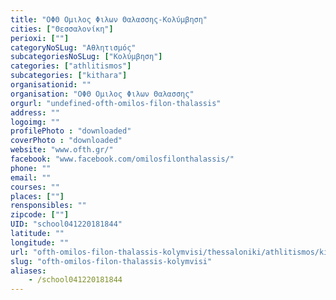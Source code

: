 ```yaml
---
title: "ΟΦΘ Ομιλος Φιλων Θαλασσης-Κολύμβηση"
cities: ["Θεσσαλονίκη"]
perioxi: [""]
categoryNoSLug: "Αθλητισμός"
subcategoriesNoSLug: ["Κολύμβηση"]
categories: ["athlitismos"]
subcategories: ["kithara"]
organisationid: ""
organisation: "ΟΦΘ Ομιλος Φιλων Θαλασσης"
orgurl: "undefined-ofth-omilos-filon-thalassis"
address: ""
logoimg: ""
profilePhoto : "downloaded"
coverPhoto : "downloaded"
website: "www.ofth.gr/"
facebook: "www.facebook.com/omilosfilonthalassis/"
phone: ""
email: ""
courses: ""
places: [""]
rensponsibles: ""
zipcode: [""]
UID: "school041220181844"
latitude: ""
longitude: ""
url: "ofth-omilos-filon-thalassis-kolymvisi/thessaloniki/athlitismos/kithara"
slug: "ofth-omilos-filon-thalassis-kolymvisi"
aliases:
    - /school041220181844
---
```






